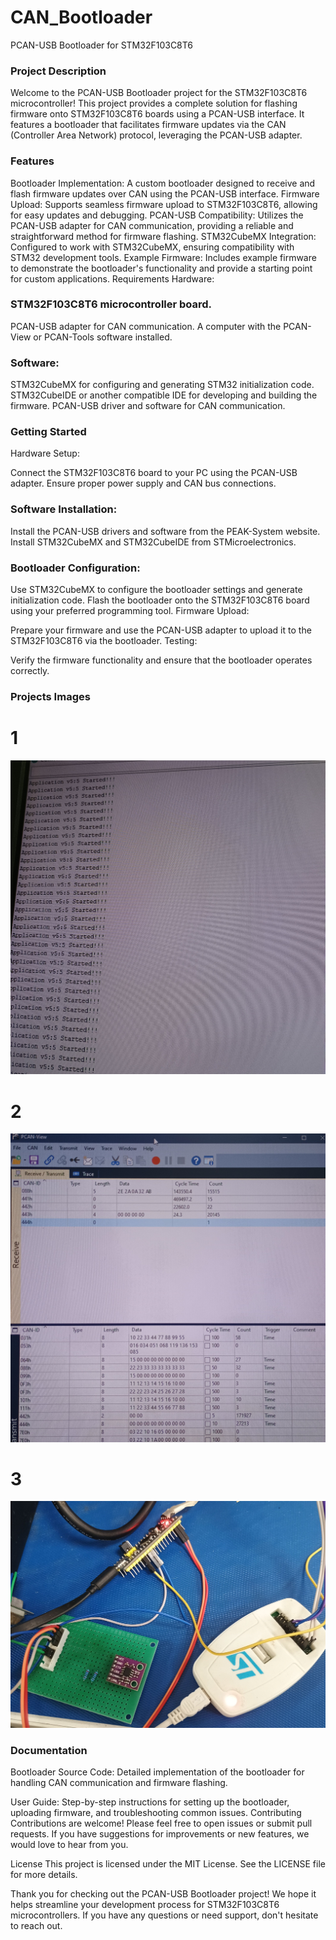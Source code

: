# CAN_Bootloader
PCAN-USB Bootloader for STM32F103C8T6
### Project Description
Welcome to the PCAN-USB Bootloader project for the STM32F103C8T6 microcontroller! This project provides a complete solution for flashing firmware onto STM32F103C8T6 boards using a PCAN-USB interface. It features a bootloader that facilitates firmware updates via the CAN (Controller Area Network) protocol, leveraging the PCAN-USB adapter.

### Features
Bootloader Implementation: A custom bootloader designed to receive and flash firmware updates over CAN using the PCAN-USB interface.
Firmware Upload: Supports seamless firmware upload to STM32F103C8T6, allowing for easy updates and debugging.
PCAN-USB Compatibility: Utilizes the PCAN-USB adapter for CAN communication, providing a reliable and straightforward method for firmware flashing.
STM32CubeMX Integration: Configured to work with STM32CubeMX, ensuring compatibility with STM32 development tools.
Example Firmware: Includes example firmware to demonstrate the bootloader's functionality and provide a starting point for custom applications.
Requirements
Hardware:

### STM32F103C8T6 microcontroller board.
PCAN-USB adapter for CAN communication.
A computer with the PCAN-View or PCAN-Tools software installed.
### Software:

STM32CubeMX for configuring and generating STM32 initialization code.
STM32CubeIDE or another compatible IDE for developing and building the firmware.
PCAN-USB driver and software for CAN communication.
### Getting Started
Hardware Setup:

Connect the STM32F103C8T6 board to your PC using the PCAN-USB adapter.
Ensure proper power supply and CAN bus connections.
###  Software Installation:

Install the PCAN-USB drivers and software from the PEAK-System website.
Install STM32CubeMX and STM32CubeIDE from STMicroelectronics.
###  Bootloader Configuration:

Use STM32CubeMX to configure the bootloader settings and generate initialization code.
Flash the bootloader onto the STM32F103C8T6 board using your preferred programming tool.
Firmware Upload:

Prepare your firmware and use the PCAN-USB adapter to upload it to the STM32F103C8T6 via the bootloader.
Testing:

Verify the firmware functionality and ensure that the bootloader operates correctly.
### Projects Images
  # 1
  ![Alt text](https://github.com/MohitGupta2021/CAN_Bootloader/blob/main/images/IMG_20240806_154702931~2.jpg)
  # 2 
![Alt text](https://github.com/MohitGupta2021/CAN_Bootloader/blob/main/images/IMG_20240806_154637196~2.jpg)
  # 3
  ![Alt text](https://github.com/MohitGupta2021/CAN_Bootloader/blob/main/images/IMG_20240806_153738463~2.jpg)
### Documentation
Bootloader Source Code: Detailed implementation of the bootloader for handling CAN communication and firmware flashing.

User Guide: Step-by-step instructions for setting up the bootloader, uploading firmware, and troubleshooting common issues.
Contributing
Contributions are welcome! Please feel free to open issues or submit pull requests. If you have suggestions for improvements or new features, we would love to hear from you.

License
This project is licensed under the MIT License. See the LICENSE file for more details.

Thank you for checking out the PCAN-USB Bootloader project! We hope it helps streamline your development process for STM32F103C8T6 microcontrollers. If you have any questions or need support, don't hesitate to reach out.
